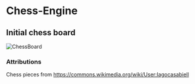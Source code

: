 # Chess-Engine
## Initial chess board
![ChessBoard](https://user-images.githubusercontent.com/78764838/208785573-d8672fd7-c7e0-4d9d-9c38-c37dd284f860.png)
### Attributions
Chess pieces from https://commons.wikimedia.org/wiki/User:Iagocasabiell
